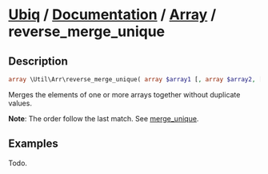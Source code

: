 [Ubiq](https://github.com/Pixel418/Ubiq#readme) / [Documentation](../index.md#readme) / [Array](../index.md#array) / reverse_merge_unique
======


Description
-------- 

```php
array \Util\Arr\reverse_merge_unique( array $array1 [, array $array2, [ … ] ] );
```

Merges the elements of one or more arrays together without duplicate values. <br>

**Note**: The order follow the last match. See [merge_unique](./merge_unique.md#readme).



Examples
--------

Todo.